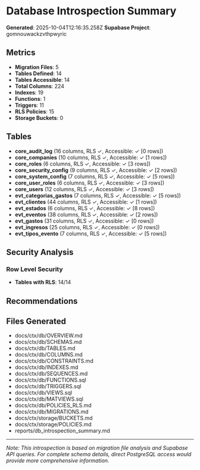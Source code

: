 # Database Introspection Summary

**Generated**: 2025-10-04T12:16:35.258Z
**Supabase Project**: gomnouwackzvthpwyric

## Metrics

- **Migration Files**: 5
- **Tables Defined**: 14
- **Tables Accessible**: 14
- **Total Columns**: 224
- **Indexes**: 19
- **Functions**: 1
- **Triggers**: 11
- **RLS Policies**: 15
- **Storage Buckets**: 0

## Tables

- **core_audit_log** (16 columns, RLS ✓, Accessible: ✓ [0 rows])
- **core_companies** (10 columns, RLS ✓, Accessible: ✓ [1 rows])
- **core_roles** (6 columns, RLS ✓, Accessible: ✓ [3 rows])
- **core_security_config** (9 columns, RLS ✓, Accessible: ✓ [2 rows])
- **core_system_config** (7 columns, RLS ✓, Accessible: ✓ [5 rows])
- **core_user_roles** (6 columns, RLS ✓, Accessible: ✓ [3 rows])
- **core_users** (12 columns, RLS ✓, Accessible: ✓ [3 rows])
- **evt_categorias_gastos** (7 columns, RLS ✓, Accessible: ✓ [5 rows])
- **evt_clientes** (44 columns, RLS ✓, Accessible: ✓ [1 rows])
- **evt_estados** (6 columns, RLS ✓, Accessible: ✓ [8 rows])
- **evt_eventos** (38 columns, RLS ✓, Accessible: ✓ [2 rows])
- **evt_gastos** (31 columns, RLS ✓, Accessible: ✓ [0 rows])
- **evt_ingresos** (25 columns, RLS ✓, Accessible: ✓ [0 rows])
- **evt_tipos_evento** (7 columns, RLS ✓, Accessible: ✓ [5 rows])

## Security Analysis

### Row Level Security

- **Tables with RLS**: 14/14

## Recommendations


## Files Generated

- docs/ctx/db/OVERVIEW.md
- docs/ctx/db/SCHEMAS.md
- docs/ctx/db/TABLES.md
- docs/ctx/db/COLUMNS.md
- docs/ctx/db/CONSTRAINTS.md
- docs/ctx/db/INDEXES.md
- docs/ctx/db/SEQUENCES.md
- docs/ctx/db/FUNCTIONS.sql
- docs/ctx/db/TRIGGERS.sql
- docs/ctx/db/VIEWS.sql
- docs/ctx/db/MATVIEWS.sql
- docs/ctx/db/POLICIES_RLS.md
- docs/ctx/db/MIGRATIONS.md
- docs/ctx/storage/BUCKETS.md
- docs/ctx/storage/POLICIES.md
- reports/db_introspection_summary.md

---

*Note: This introspection is based on migration file analysis and Supabase API queries.*
*For complete schema details, direct PostgreSQL access would provide more comprehensive information.*
